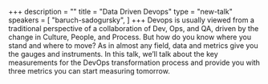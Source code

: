 +++
description = ""
title = "Data Driven Devops"
type = "new-talk"
speakers = [
        "baruch-sadogursky",
]
+++
Devops is usually viewed from a traditional perspective of a
collaboration of Dev, Ops, and QA, driven by the change in Culture,
People, and Process. But how do you know where you stand and where to
move? As in almost any field, data and metrics give you the gauges and
instruments. In this talk, we’ll talk about the key measurements for the
DevOps transformation process and provide you with three metrics you can
start measuring tomorrow.